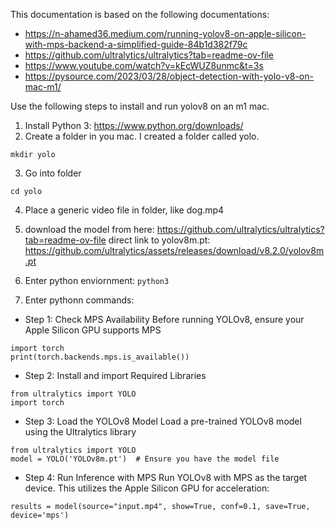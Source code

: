 This documentation is based on the following documentations: 
- https://n-ahamed36.medium.com/running-yolov8-on-apple-silicon-with-mps-backend-a-simplified-guide-84b1d382f79c
- https://github.com/ultralytics/ultralytics?tab=readme-ov-file
- https://www.youtube.com/watch?v=kEcWUZ8unmc&t=3s
- https://pysource.com/2023/03/28/object-detection-with-yolo-v8-on-mac-m1/

Use the following steps to install and run yolov8 on an m1 mac. 

1. Install Python 3: https://www.python.org/downloads/
2. Create a folder in you mac. I created a folder called yolo.

  `mkdir yolo`

3. Go into folder

`cd yolo`

4. Place a generic video file in folder, like dog.mp4

5. download the model from here: https://github.com/ultralytics/ultralytics?tab=readme-ov-file 
   direct link to yolov8m.pt: https://github.com/ultralytics/assets/releases/download/v8.2.0/yolov8m.pt

6. Enter python enviornment: 
`python3`

7. Enter pythonn commands: 

- Step 1: Check MPS Availability
Before running YOLOv8, ensure your Apple Silicon GPU supports MPS

```
import torch
print(torch.backends.mps.is_available())
```

- Step 2: Install and import Required Libraries 
```
from ultralytics import YOLO
import torch
```

- Step 3: Load the YOLOv8 Model
Load a pre-trained YOLOv8 model using the Ultralytics library

```
from ultralytics import YOLO
model = YOLO('YOLOv8m.pt')  # Ensure you have the model file
```

- Step 4: Run Inference with MPS
Run YOLOv8 with MPS as the target device. This utilizes the Apple Silicon GPU for acceleration:

```
results = model(source="input.mp4", show=True, conf=0.1, save=True, device='mps')
```
